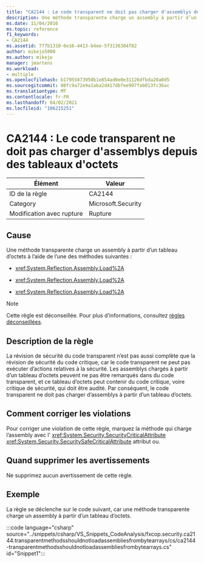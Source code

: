 ```yaml
---
title: "CA2144 : Le code transparent ne doit pas charger d'assemblys depuis des tableaux d'octets"
description: Une méthode transparente charge un assembly à partir d’un tableau d’octets.
ms.date: 11/04/2016
ms.topic: reference
f1_keywords:
- CA2144
ms.assetid: 777b1310-6e16-4413-b4ee-5f3136304f82
author: mikejo5000
ms.author: mikejo
manager: jmartens
ms.workload:
- multiple
ms.openlocfilehash: b17955873950b1e854ad0e0e31126dfbda20a0d5
ms.sourcegitcommit: 80fc9a72e9a1aba2d417dbfee997fab013fc36ac
ms.translationtype: MT
ms.contentlocale: fr-FR
ms.lasthandoff: 04/02/2021
ms.locfileid: "106215251"
---
```

# <a name="ca2144-transparent-code-should-not-load-assemblies-from-byte-arrays"></a>CA2144 : Le code transparent ne doit pas charger d'assemblys depuis des tableaux d'octets

|Élément|Valeur|
|-|-|
|ID de la règle|CA2144|
|Category|Microsoft.Security|
|Modification avec rupture|Rupture|

## <a name="cause"></a>Cause
Une méthode transparente charge un assembly à partir d’un tableau d’octets à l’aide de l’une des méthodes suivantes :

- <xref:System.Reflection.Assembly.Load%2A>

- <xref:System.Reflection.Assembly.Load%2A>

- <xref:System.Reflection.Assembly.Load%2A>

> [!NOTE]
> Cette règle est déconseillée. Pour plus d’informations, consultez [règles déconseillées](fxcop-unported-deprecated-rules.md).

## <a name="rule-description"></a>Description de la règle
La révision de sécurité du code transparent n’est pas aussi complète que la révision de sécurité du code critique, car le code transparent ne peut pas exécuter d’actions relatives à la sécurité. Les assemblys chargés à partir d’un tableau d’octets peuvent ne pas être remarqués dans du code transparent, et ce tableau d’octets peut contenir du code critique, voire critique de sécurité, qui doit être audité. Par conséquent, le code transparent ne doit pas charger d’assemblys à partir d’un tableau d’octets.

## <a name="how-to-fix-violations"></a>Comment corriger les violations
Pour corriger une violation de cette règle, marquez la méthode qui charge l’assembly avec l' <xref:System.Security.SecurityCriticalAttribute> <xref:System.Security.SecuritySafeCriticalAttribute> attribut ou.

## <a name="when-to-suppress-warnings"></a>Quand supprimer les avertissements
Ne supprimez aucun avertissement de cette règle.

## <a name="example"></a>Exemple
La règle se déclenche sur le code suivant, car une méthode transparente charge un assembly à partir d’un tableau d’octets.

:::code language="csharp" source="../snippets/csharp/VS_Snippets_CodeAnalysis/fxcop.security.ca2144.transparentmethodsshouldnotloadassembliesfrombytearrays/cs/ca2144-transparentmethodsshouldnotloadassembliesfrombytearrays.cs" id="Snippet1":::
